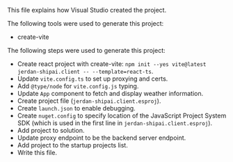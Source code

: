 This file explains how Visual Studio created the project.

The following tools were used to generate this project:
- create-vite

The following steps were used to generate this project:
- Create react project with create-vite: `npm init --yes vite@latest jerdan-shipai.client -- --template=react-ts`.
- Update `vite.config.ts` to set up proxying and certs.
- Add `@type/node` for `vite.config.js` typing.
- Update `App` component to fetch and display weather information.
- Create project file (`jerdan-shipai.client.esproj`).
- Create `launch.json` to enable debugging.
- Create `nuget.config` to specify location of the JavaScript Project System SDK (which is used in the first line in `jerdan-shipai.client.esproj`).
- Add project to solution.
- Update proxy endpoint to be the backend server endpoint.
- Add project to the startup projects list.
- Write this file.
